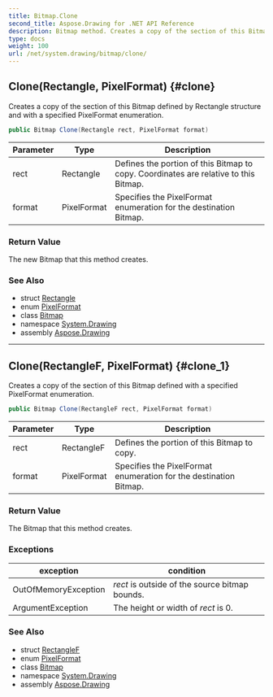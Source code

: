 ```yaml
---
title: Bitmap.Clone
second_title: Aspose.Drawing for .NET API Reference
description: Bitmap method. Creates a copy of the section of this Bitmap defined by Rectangle structure and with a specified PixelFormat enumeration
type: docs
weight: 100
url: /net/system.drawing/bitmap/clone/
---
```

## Clone(Rectangle, PixelFormat) {#clone}

Creates a copy of the section of this Bitmap defined by Rectangle structure and with a specified PixelFormat enumeration.

```csharp
public Bitmap Clone(Rectangle rect, PixelFormat format)
```

| Parameter | Type | Description |
| --- | --- | --- |
| rect | Rectangle | Defines the portion of this Bitmap to copy. Coordinates are relative to this Bitmap. |
| format | PixelFormat | Specifies the PixelFormat enumeration for the destination Bitmap. |

### Return Value

The new Bitmap that this method creates.

### See Also

* struct [Rectangle](../../rectangle/)
* enum [PixelFormat](../../../system.drawing.imaging/pixelformat/)
* class [Bitmap](../)
* namespace [System.Drawing](../../bitmap/)
* assembly [Aspose.Drawing](../../../)

---

## Clone(RectangleF, PixelFormat) {#clone_1}

Creates a copy of the section of this Bitmap defined with a specified PixelFormat enumeration.

```csharp
public Bitmap Clone(RectangleF rect, PixelFormat format)
```

| Parameter | Type | Description |
| --- | --- | --- |
| rect | RectangleF | Defines the portion of this Bitmap to copy. |
| format | PixelFormat | Specifies the PixelFormat enumeration for the destination Bitmap. |

### Return Value

The Bitmap that this method creates.

### Exceptions

| exception | condition |
| --- | --- |
| OutOfMemoryException | *rect* is outside of the source bitmap bounds. |
| ArgumentException | The height or width of *rect* is 0. |

### See Also

* struct [RectangleF](../../rectanglef/)
* enum [PixelFormat](../../../system.drawing.imaging/pixelformat/)
* class [Bitmap](../)
* namespace [System.Drawing](../../bitmap/)
* assembly [Aspose.Drawing](../../../)


